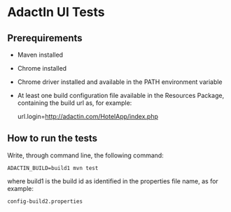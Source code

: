 # AdactIn UI Tests

## Prerequirements
- Maven installed
- Chrome installed
- Chrome driver installed and available in the PATH environment variable
- At least one build configuration file available in the Resources Package, containing the build url as, for example:

    url.login=http://adactin.com/HotelApp/index.php

## How to run the tests
Write, through command line, the following command:

    ADACTIN_BUILD=build1 mvn test

where build1 is the build id as identified in the properties file name, as for example:

    config-build2.properties